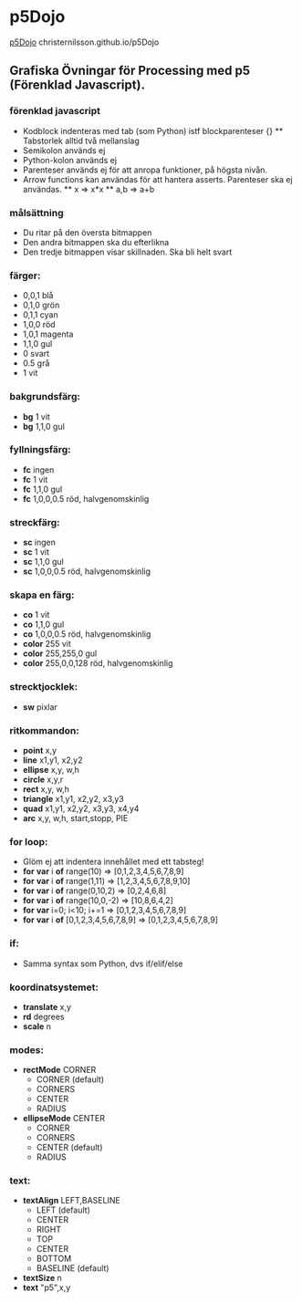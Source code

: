 # p5Dojo

[p5Dojo](https://christernilsson.github.io/p5Dojo) christernilsson.github.io/p5Dojo

## Grafiska Övningar för Processing med p5 (Förenklad Javascript).

### förenklad javascript
* Kodblock indenteras med tab (som Python) istf blockparenteser {}
** Tabstorlek alltid två mellanslag
* Semikolon används ej
* Python-kolon används ej
* Parenteser används ej för att anropa funktioner, på högsta nivån.
* Arrow functions kan användas för att hantera asserts. Parenteser ska ej användas.
** x => x*x
** a,b => a+b

### målsättning
* Du ritar på den översta bitmappen
* Den andra bitmappen ska du efterlikna
* Den tredje bitmappen visar skillnaden. Ska bli helt svart

### färger:
  - 0,0,1 blå
  - 0,1,0 grön
  - 0,1,1 cyan
  - 1,0,0 röd
  - 1,0,1 magenta
  - 1,1,0 gul
  - 0 svart
  - 0.5 grå
  - 1 vit
  
### bakgrundsfärg:
  - **bg** 1   vit
  - **bg** 1,1,0 gul

### fyllningsfärg:
  - **fc**  ingen
  - **fc** 1   vit
  - **fc** 1,1,0   gul
  - **fc** 1,0,0,0.5 röd, halvgenomskinlig

### streckfärg:
  - **sc**    ingen
  - **sc** 1   vit
  - **sc** 1,1,0   gul
  - **sc** 1,0,0,0.5   röd, halvgenomskinlig
  
### skapa en färg:
  - **co** 1   vit
  - **co** 1,1,0   gul
  - **co** 1,0,0,0.5   röd, halvgenomskinlig
  - **color** 255   vit
  - **color** 255,255,0   gul
  - **color** 255,0,0,128   röd, halvgenomskinlig

### strecktjocklek:
  - **sw** pixlar

### ritkommandon:
  - **point** x,y
  - **line** x1,y1, x2,y2
  - **ellipse** x,y, w,h
  - **circle** x,y,r
  - **rect** x,y, w,h
  - **triangle** x1,y1, x2,y2, x3,y3
  - **quad** x1,y1, x2,y2, x3,y3, x4,y4
  - **arc** x,y, w,h, start,stopp, PIE 
  
### for loop:
  - Glöm ej att indentera innehållet med ett tabsteg!
  - **for** **var** i **of** range(10)  => [0,1,2,3,4,5,6,7,8,9]
  - **for** **var** i **of** range(1,11)  => [1,2,3,4,5,6,7,8,9,10]
  - **for** **var** i **of** range(0,10,2)  => [0,2,4,6,8]
  - **for** **var** i **of** range(10,0,-2)  => [10,8,6,4,2]  
  - **for** **var** i=0; i<10; i+=1  => [0,1,2,3,4,5,6,7,8,9]
  - **for** **var** i **of** [0,1,2,3,4,5,6,7,8,9]  => [0,1,2,3,4,5,6,7,8,9] 
  
### if:   
  - Samma syntax som Python, dvs if/elif/else

### koordinatsystemet:
  - **translate** x,y         
  - **rd** degrees      
  - **scale** n

### modes: 
  - **rectMode** CORNER
    * CORNER (default)
    * CORNERS
    * CENTER
    * RADIUS
  - **ellipseMode** CENTER
    * CORNER
    * CORNERS
    * CENTER (default)
    * RADIUS

### text:
  - **textAlign** LEFT,BASELINE  
    * LEFT (default)
    * CENTER
    * RIGHT
    * TOP
    * CENTER
    * BOTTOM
    * BASELINE (default)
  - **textSize** n
  - **text** "p5",x,y

